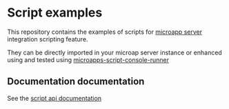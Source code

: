 # Script examples

This repository contains the examples of scripts for [microapp server](https://docs.citrix.com/en-us/citrix-microapps.html) 
integration scripting feature.

They can be directly imported in your microap server instance or enhanced using and tested using 
[microapps-script-console-runner](https://github.com/citrix-workspace/microapps-script-console-runner/releases/latest)

## Documentation documentation

See the [script api documentation](https://developer.cloud.com/citrixworkspace/citrix-workspace-platform)
